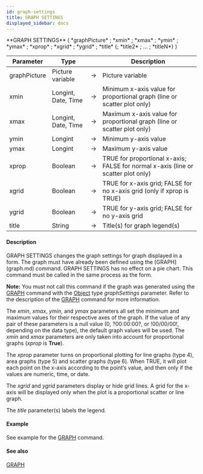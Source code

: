 ```yaml
---
id: graph-settings
title: GRAPH SETTINGS
displayed_sidebar: docs
---
```


<!--REF #_command_.GRAPH SETTINGS.Syntax-->**GRAPH SETTINGS** ( *graphPicture* ; *xmin* ; *xmax* ; *ymin* ; *ymax* ; *xprop* ; *xgrid* ; *ygrid* ; *title* {; *title2* ; ... ; *titleN*} )<!-- END REF-->
<!--REF #_command_.GRAPH SETTINGS.Params-->
| Parameter | Type |  | Description |
| --- | --- | --- | --- |
| graphPicture | Picture variable | -> | Picture variable |
| xmin | Longint, Date, Time | -> | Minimum x-axis value for proportional graph (line or scatter plot only) |
| xmax | Longint, Date, Time | -> | Maximum x-axis value for proportional graph (line or scatter plot only) |
| ymin | Longint | -> | Minimum y-axis value |
| ymax | Longint | -> | Maximum y-axis value |
| xprop | Boolean | -> | TRUE for proportional x-axis; FALSE for normal x-axis (line or scatter plot only) |
| xgrid | Boolean | -> | TRUE for x-axis grid; FALSE for no x-axis grid (only if xprop is TRUE) |
| ygrid | Boolean | -> | TRUE for y-axis grid; FALSE for no y-axis grid |
| title | String | -> | Title(s) for graph legend(s) |

<!-- END REF-->

#### Description 

<!--REF #_command_.GRAPH SETTINGS.Summary-->GRAPH SETTINGS changes the graph settings for graph displayed in a form.<!-- END REF--> The graph must have already been defined using the [GRAPH](graph.md) command. GRAPH SETTINGS has no effect on a pie chart. This command must be called in the same process as the form.

**Note:** You must not call this command if the graph was generated using the [GRAPH](graph.md) command with the [Object](# "Data structured as a native 4D object") type *graphSettings* parameter. Refer to the description of the [GRAPH](graph.md) command for more information.

The *xmin*, *xmax*, *ymin*, and *ymax* parameters all set the minimum and maximum values for their respective axes of the graph. If the value of any pair of these parameters is a null value (0, ?00:00:00?, or !00/00/00!, depending on the data type), the default graph values will be used. The *xmin* and *xmax* parameters are only taken into account for proportional graphs (*xprop* is **True**).

The *xprop* parameter turns on proportional plotting for line graphs (type 4), area graphs (type 5) and scatter graphs (type 6). When TRUE, it will plot each point on the x-axis according to the point’s value, and then only if the values are numeric, time, or date.

The *xgrid* and *ygrid* parameters display or hide grid lines. A grid for the x-axis will be displayed only when the plot is a proportional scatter or line graph.

The *title* parameter(s) labels the legend.

#### Example 

See example for the [GRAPH](graph.md) command.

#### See also 
[GRAPH](graph.md)  